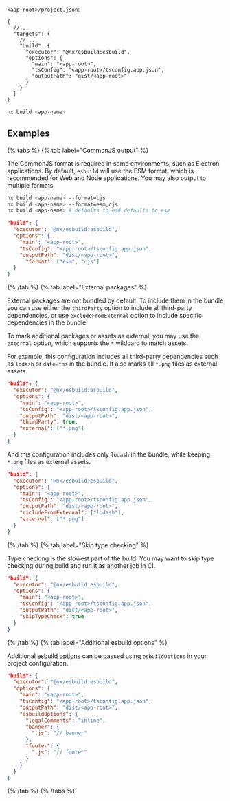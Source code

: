 `<app-root>/project.json`:

```jsonc
{
  //...
  "targets": {
    //...
    "build": {
      "executor": "@nx/esbuild:esbuild",
      "options": {
        "main": "<app-root>",
        "tsConfig": "<app-root>/tsconfig.app.json",
        "outputPath": "dist/<app-root>"
      }
    }
  }
}
```

```bash
nx build <app-name>
```

## Examples

{% tabs %}
{% tab label="CommonJS output" %}

The CommonJS format is required in some environments, such as Electron applications. By default, `esbuild` will use the ESM format, which is recommended for Web and Node applications. You may also output to multiple formats.

```bash
nx build <app-name> --format=cjs
nx build <app-name> --format=esm,cjs
nx build <app-name> # defaults to es# defaults to esm
```

```json
"build": {
  "executor": "@nx/esbuild:esbuild",
  "options": {
    "main": "<app-root>",
    "tsConfig": "<app-root>/tsconfig.app.json",
    "outputPath": "dist/<app-root>",
      "format": ["esm", "cjs"]
  }
}
```

{% /tab %}
{% tab label="External packages" %}

External packages are not bundled by default. To include them in the bundle you can use either the `thirdParty` option to include all third-party dependencies, or use `excludeFromExternal` option to include specific dependencies in the bundle.

To mark additional packages or assets as external, you may use the `external` option, which supports the `*` wildcard to match assets.

For example, this configuration includes all third-party dependencies such as `lodash` or `date-fns` in the bundle. It also marks all `*.png` files as external assets.

```json
"build": {
  "executor": "@nx/esbuild:esbuild",
  "options": {
    "main": "<app-root>",
    "tsConfig": "<app-root>/tsconfig.app.json",
    "outputPath": "dist/<app-root>",
    "thirdParty": true,
    "external": ["*.png"]
  }
}
```

And this configuration includes only `lodash` in the bundle, while keeping `*.png` files as external assets.

```json
"build": {
  "executor": "@nx/esbuild:esbuild",
  "options": {
    "main": "<app-root>",
    "tsConfig": "<app-root>/tsconfig.app.json",
    "outputPath": "dist/<app-root>",
    "excludeFromExternal": ["lodash"],
    "external": ["*.png"]
  }
}
```

{% /tab %}
{% tab label="Skip type checking" %}

Type checking is the slowest part of the build. You may want to skip type checking during build and run it as another job in CI.

```json
"build": {
  "executor": "@nx/esbuild:esbuild",
  "options": {
    "main": "<app-root>",
    "tsConfig": "<app-root>/tsconfig.app.json",
    "outputPath": "dist/<app-root>",
    "skipTypeCheck": true
  }
}
```

{% /tab %}
{% tab label="Additional esbuild options" %}

Additional [esbuild options](https://esbuild.github.io/api/) can be passed using `esbuildOptions` in your project configuration.

```json
"build": {
  "executor": "@nx/esbuild:esbuild",
  "options": {
    "main": "<app-root>",
    "tsConfig": "<app-root>/tsconfig.app.json",
    "outputPath": "dist/<app-root>",
    "esbuildOptions": {
      "legalComments": "inline",
      "banner": {
        ".js": "// banner"
      },
      "footer": {
        ".js": "// footer"
      }
    }
  }
}
```

{% /tab %}
{% /tabs %}
